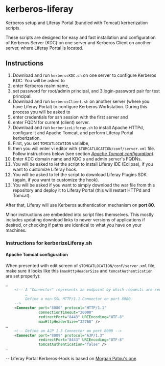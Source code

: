# kerberos-liferay
Kerberos setup and Liferay Portal (bundled with Tomcat) kerberization scripts.

These scripts are designed for easy and fast installation and configuration of Kerberos Server (KDC) on one server and Kerberos Client on another server, where Liferay Portal is located.

## Instructions

1. Download and run `kerberosKDC.sh` on one server to configure Kerberos KDC. You will be asked to
  1. enter Kerberos realm name,
  2. set password for root/admin principal, and
  3.login-password pair for test principal.
2. Download and run `kerberosClient.sh` on another server (where you have Liferay Portal) to configure Kerberos Workstation. During this process you will be asked to
  1. enter credentials for ssh session with the first server and
  2. enter FQDN for current (client) server.
3. Download and run `kerberizeLiferay.sh` to install Apache HTTPd, configure it and Apache Tomcat, and perform Liferay Portal kerberization.
  1. First, you set `TOMCATLOCATION` varialbe,
  2. then you will enter vi editor with `$TOMCATLOCATION/conf/server.xml` file. Follow instructions below (see section [*Apache Tomcat configuration*](https://github.com/anthonyboutinov/kerberos-liferay#apache-tomcat-configuration)).
  3. Enter KDC domain name and KDC's and admin server's FQDNs.
  4. You will be asked to let the script to install Liferay IDE (Eclipse), if you want to customize Liferay hook.
  5. You will be asked to let the script to download Liferay Plugins SDK (again, if you want to customize the hook).
  6. You will be asked if you want to simply download the war file from this repository and deploy it to Liferay Portal (this will restart HTTPd and Tomcat).

After that, Liferay will use Kerberos authentication mechanism on **port 80**.

Minor instructions are embedded into script files themselves. This mostly includes updating download links to newer versions of applications if desired, or checking if paths are identical to what you have on your machines.

### Instructions for kerberizeLiferay.sh

#### Apache Tomcat configuration
When presented with edit screen of `$TOMCATLOCATION/conf/server.xml` file, make sure it looks like this (`maxHttpHeaderSize` and `tomcatAuthentication` are set properly):

```xml
…
    <!-- A "Connector" represents an endpoint by which requests are received
         …
         Define a non-SSL HTTP/1.1 Connector on port 8080
    -->
    <Connector port="8080" protocol="HTTP/1.1"
               connectionTimeout="20000"
               redirectPort="8443" URIEncoding="UTF-8"
               maxHttpHeaderSize="32768" />
…
    <!-- Define an AJP 1.3 Connector on port 8009 -->
    <Connector port="8009" protocol="AJP/1.3"
               redirectPort="8443" URIEncoding="UTF-8"
               tomcatAuthentication="false" />
…
```

--
Liferay Portal Kerberos-Hook is based on [Morgan Patou's one](http://www.dbi-services.com/index.php/blog/entry/kerberos-sso-with-liferay-61).
